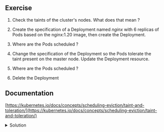 ## Exercise

1. Check the taints of the cluster's nodes. What does that mean ?

2. Create the specification of a Deployment named *nginx* with 6 replicas of Pods based on the nginx:1.20 image, then create the Deployment.

3. Where are the Pods scheduled ?

4. Change the specification of the Deployment so the Pods tolerate the taint present on the master node. Update the Deployment resource.

5. Where are the Pods scheduled ?

6. Delete the Deployment

## Documentation

[https://kubernetes.io/docs/concepts/scheduling-eviction/taint-and-toleration/](https://kubernetes.io/docs/concepts/scheduling-eviction/taint-and-toleration/)

<details>
  <summary markdown="span">Solution</summary>

1. Check the taints of the cluster's nodes. What does that mean ?

Only the master node as a Taint, this one prevents the application Pod from being scheduled on the master

```
k get nodes master -o jsonpath={.spec.taints}
[{"effect":"NoSchedule","key":"node-role.kubernetes.io/master"}, {"effect":"NoSchedule","key":"node-role.kubernetes.io/control-plane"}]
```

The NoSchedule taints prevent Pods which do not tolerate the taints to be scheduled on that node

2. Create the specification of a Deployment named *nginx* with 6 replicas of Pods based on the nginx:1.20 image, then create the Deployment.

Specification:

```
k create deploy nginx --replicas 6 --image=nginx:1.20 --dry-run=client -o yaml > deploy.yaml
```

Creation of the Deployment

```
k apply -f deploy.yaml
```

3. Where are the Pods scheduled ?

```
k get po -o wide
NAME                     READY   STATUS    RESTARTS   AGE   IP          NODE      NOMINATED NODE   READINESS GATES
nginx-6d777db949-2kxhp   1/1     Running   0          8s    10.38.0.5   worker2   <none>           <none>
nginx-6d777db949-6d7ms   1/1     Running   0          8s    10.32.0.7   worker1   <none>           <none>
nginx-6d777db949-8vl6j   1/1     Running   0          8s    10.32.0.6   worker1   <none>           <none>
nginx-6d777db949-rqql4   1/1     Running   0          8s    10.38.0.6   worker2   <none>           <none>
nginx-6d777db949-tfbjb   1/1     Running   0          8s    10.32.0.2   worker1   <none>           <none>
nginx-6d777db949-vs6wl   1/1     Running   0          8s    10.38.0.1   worker2   <none>           <none>
```

The Pods are deployed either on worker1 or on worker2. None are deployed on the master node because of the NoSchedule taints that the Pods do not tolerate.

4. Change the specification of the Deployment so the Pods tolerate the taints present on the master node. Update the Deployment resource.

```
apiVersion: apps/v1
kind: Deployment
metadata:
  labels:
    app: nginx
  name: nginx
spec:
  replicas: 6
  selector:
    matchLabels:
      app: nginx
  template:
    metadata:
      labels:
        app: nginx
    spec:
      containers:
      - image: nginx:1.20
        name: nginx
      tolerations:
      - key: node-role.kubernetes.io/master
        effect: NoSchedule
      - key: node-role.kubernetes.io/control-plane
        effect: NoSchedule
```

Update the resource:

```
k apply -f deploy.yaml
```

5. Where are the Pods scheduled ?

Due to the toleration of the taints, the Pods can now be scheduled on the master node as well

```
NAME                     READY   STATUS    RESTARTS   AGE   IP          NODE      NOMINATED NODE   READINESS GATES
nginx-7b788fb97d-2vrv4   1/1     Running   0          59s   10.32.0.8   worker1   <none>           <none>
nginx-7b788fb97d-bjlvk   1/1     Running   0          57s   10.40.0.2   master    <none>           <none>
nginx-7b788fb97d-gdn6x   1/1     Running   0          59s   10.38.0.1   worker2   <none>           <none>
nginx-7b788fb97d-qkp78   1/1     Running   0          59s   10.40.0.1   master    <none>           <none>
nginx-7b788fb97d-rb74s   1/1     Running   0          57s   10.32.0.6   worker1   <none>           <none>
nginx-7b788fb97d-tj7f9   1/1     Running   0          57s   10.38.0.7   worker2   <none>           <none>
```

6. Delete the Deployment

```
k delete deploy/nginx
```

</details>

